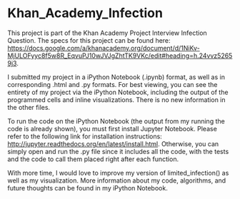 # Khan_Academy_Infection

This project is part of the Khan Academy Project Interview Infection Question. The specs for this project can be found here: https://docs.google.com/a/khanacademy.org/document/d/1NiKv-MjULOFyyc8f5w8R_EqvuPJ10wJVJgZhtTK9VKc/edit#heading=h.24vvz52659j3. 

I submitted my project in a iPython Notebook (.ipynb) format, as well as in corresponding .html and .py formats.  For best viewing, you can see the entirety of my project via the iPython Notebook, including the output of the programmed cells and  inline visualizations. There is no new information in the other files. 

To run the code on the iPython Notebook (the output from my running the code is already shown), you must first install Jupyter Notebook. Please refer to the following link for installation instructions: http://jupyter.readthedocs.org/en/latest/install.html. Otherwise, you can simply open and run the .py file since it includes all the code, with the tests and the code to call them placed right after each function. 

With more time, I would love to improve my version of limited_infection() as well as my visualization. More information about my code, algorithms, and future thoughts can be found in my iPython Notebook.

